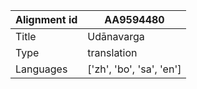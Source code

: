 |Alignment id | AA9594480
| --- | --- 
|Title | Udānavarga 
|Type | translation
|Languages | ['zh', 'bo', 'sa', 'en']